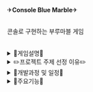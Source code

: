 
✈**Console Blue Marble**✈

<br>콘솔로 구현하는 부루마블 게임<br><br>


<details><summary>🎲게임설명🎲</summary>

총 20칸으로 이루어져 있으며 한 턴씩 주사위를 던져 나온수만큼 이동이 가능
이동한 땅의 주인이 없을 경우엔 땅 구매가 가능하고, 주인이 있을 경우엔 주인에게 금액 지불
**돈을 얻을 수 있는 방법**으로는 게임판 한바퀴 완주( 10만원 ) , 내가 구입한 땅에 상대방이 도착했을때 , 올림픽 , 황금열쇠 등이 있고
**돈을 잃을 수 있는 방법**으로는 상대방이 구입한 땅에 내가 도착했을 경우 , 황금열쇠 등이 있음.
무인도에 도착하게 되면 주사위가 6이 나오거나 2턴을 쉬어야함
**종료조건**은 플레이어 한명의 돈이 0이 되거나 30턴이 되는 경우가 있음.
</details>



<details><summary>✏️프로젝트 주제 선정 이유✏️</summary>

데이터베이스를 배우면서 이 부분을 적극활용한 프로젝트를 진행하고 싶었고 그런 주제로는 게임이 가장 적합하다고 생각되어 선택하게 되었음.
게임중에서도 부루마블이 콘솔로 충분히 구현할 수 있다고 생각되었음. **콘솔**로 구현하는 프로젝트는 화면이 단순해 몰입도가 떨어진다고 생각해 최대한 흥미를 끌 수 있는 주제라고 생각되는 게임으로 선택했으며,
콘솔에 출력될때도 글만 보이는것보다 게임판이 구현돼야 흥미롭다고 생각되어 매 판마다 게임판이 출력되고, 말이 이동하도록 구현했음.
아날로그 게임처럼 주사위가 굴러가는 시간을 추가해줬으며, **기존 게임에 있던 황금열쇠 , 무인도 , 올림픽 등 여러가지 기능을 구현했음.**
</details>





<details><summary>📆개발과정 및 일정📆
</summary>

본 프로젝트는 9월 28일부터 10월 5일까지 총 7일간 제작되었음

[9월 28일]<br>
주제 선정 및 역할분담

[9월 29일]<br>
MVC 제작
게임제작을 위한 자료조사
데이터베이스 설계

[9월 30일]<br>
알고리즘 , DTO제작
제작할 게임 규칙 , 예외상황 고려

[9월 29일 ~ 10월 3일]<br>
메소드 구현 및 수정
리드미 , PPT 제작

[10월 4일]<br>
발표

<details><summary>개인일정 박수현
</summary>

| 날짜 | 개발기능 |
| ---------- | ----------------------------------- |
|9/28| 땅 구매 메소드|
|             |도착한 지점의 소유자 확인 메소드|
| |플레이어 자산 확인 메소드|
| |땅 정보 불러오기|
|9/30|통행료 메소드|
| |상대방 땅일 경우 통행료 지불 메소드|
| |통행료 획득 메소드|
|10/1|올림픽 메소드|
| |올림픽 개최 메소드|
| |이미 열린 올림픽 폐막 메소드|
| |땅 매각 메소드|
| |플레이어가 소유한 땅 정보 불러오기 |
</details>





<details><summary>개인일정 손비아
</summary>

| 날짜 | 개발기능 | 
| ------------------- | ---------------------------------------------------------------------|
| 09/29               |플레이어 등록 메소드       					                                   |
|	                    |주사위 (1~6) 메소드         					                                  |
|	                    |말 이동 메소드                				                              	  |
|	                    |전체 플레이어 삭제 메소드 					                                    | 
| 09/30               |플레이어가 소유하고 있는 황금열쇠 사용 메소드		                       |
|                     |황금열쇠 사용가능 여부 확인 로직 구현중			                            |
|                     |깃 머지 오류 수정 및 레포지토리 새로 생성			                          |
|10/01	              |부루마블 판 출력 - 플레이어 위치에 따른 말 위치 구현중	                 |	
|10/02	              |부루마블 판 출력 - 플레이어 위치에 따른 말 위치 구현 완료		            |
|	                    |20만원 당첨						                                                |
|	                    |10만원 차감					                                      	          |	
|                    	|다른 플레이어에게 10만원 받기		                                		   |
|	                    |깃 머지 충돌해결 					                                             |

</details>



<details><summary>개인일정 최유정
</summary>

| 날짜 | 개발기능 |
| ---------- | ----------------------------------- |
|09/29	     |게임제작을 위한 자료조사              |
|	           |데이터베이스 설계                    |	
|09/30	     |부루마블 판 구현중                   |
|10/01	     |부루마블 판 구현중                   |
|	           |무인도 탈출 시도 메소드 구현중       |
|10/02	     |부루마블 판 구현 완료                |
|	           |무인도 탈출 시도 메소드 구현중       |
|10/03	     |무인도 탈출시도 메소드 구현 완료     |
|	           |무인도 탈출 성공 메소드              |
|	           |무인도 탈출 실패 메소드              |
</details>

<details><summary>개인일정 최예은</summary>

| 날짜 | 개발기능 |
| --- | --- |
| 9/28 | 주제 선정 및 역할분담 |
| 9/29 | 플레이어가 소유하고 있는 황금열쇠 목록 가져오기 메소드 구현 중 |
| 9/30 | 플레이어가 소유하고 있는 황금열쇠 목록 가져오기 메소드 완료 |
| 10/1 | 황금 열쇠 뽑기 메소드 구현 중
| |무인도 메소드 - 2턴 쉼 구현 중 |
| 10/2 | 황금 열쇠 뽑기 메소드 구현 중
| |무인도 메소드 - 2턴 쉼 구현 중 |
| 10/3 | 황금 열쇠 뽑기 메소드 완료
| |무인도 메소드 - 2턴 쉼 구현 중 |
</details>
</details>


<details><summary>📌주요기능📌</summary>

<details><summary>1. 황금열쇠🗝️</summary>

총 10개의 황금열쇠가 있으며 아래표처럼 제작되었다.<br><br>
| 이름 | 내용 |
| --- | --- |
|정기종합소득세|땅 구매한것당 3만씩 지불|
|방범비|땅 구매한것당 1만씩 지불|
|통행권|1회 통행료 패스|
|뒤로 이동|뒤로 두칸 이동|
|고속도로|출발지로 이동
|복권당첨|20만원 당첨|
|생일축하|다른 플레이어에게 10만원 받기|
|해외유학|10만원 차감|
|기지강탈|상대방이 소유한 땅 무효화|
|무인도 탈출권|1회 사용가능|<br>

황금열쇠는 아래와 같은 알고리즘으로 진행된다.<br>

<img src="https://user-images.githubusercontent.com/110512929/193983375-09b3a9e2-3b72-4ca3-a91a-f348f7b4a8b9.png" width="700" height="600">
<details><summary>2. 올림픽🥇</summary>

올림픽에 도착한 플레이어는 자신이 소유한 땅 중 하나의 **통행료를 2배로** 올릴 수 있다.<br>
이 효과는 다른 사람이 올림픽을 열기전까지 지속되며 가장 비싼 통행료를 얻을 수 있는 경우는<br>
**제주도, 부산, 서울**로 기존 10만원의 2배 **20만원**의 통행료를 걷을 수 있다.
</details>

<details><summary>3. 무인도🏝️</summary>

무인도에 도착하게 되면 주사위를 굴려 탈출시도를 할 수 있다.<br><br>
(1) 주사위를 굴려 6이 나온 경우( 2번 굴릴 수 있음 )<br>
(2) 주사위가 6이 나오지 않고 상대방이 2번 주사위를 굴렸을 경우<br><br>

무인도에 갇히게 되면 직접적인 손해는 없지만 내가 **무인도에 갇혀 있는 동안** 상대방이 땅을 사거나 완주를 할 경우 결과적으로는 손해가 생기는 상황이기 때문에 무인도에 갇히지 않길 바라거나 황금열쇠 중 **무인도 탈출권**을 가지고 있으면 좋다.<br>

</details>
</details>












핵심 기능
...


<img src="https://img.shields.io/badge/sql-4479A1?style=for-the-badge&logo=MYQL&logoColor=#4479A1">   <img src="https://img.shields.io/badge/eclips-2C22551?style=for-the-badge&logo=EclipsIDE&logoColor=#2C2255">   <img src="https://img.shields.io/badge/JAVA-EF2D5E?style=for-the-badge&logo=JAVA&logoColor=#EF2D5E">
